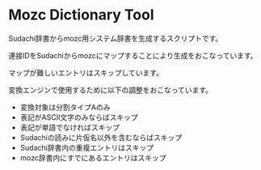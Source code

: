 # Mozc Dictionary Tool

Sudachi辞書からmozc用システム辞書を生成するスクリプトです。

連接IDをSudachiからmozcにマップすることにより生成をおこなっています。

マップが難しいエントリはスキップしています。

変換エンジンで使用するために以下の調整をおこなっています。
- 変換対象は分割タイプAのみ
- 表記がASCII文字のみならばスキップ
- 表記が単語でなければスキップ
- Sudachiの読みに片仮名以外を含むならばスキップ
- Sudachi辞書内の重複エントリはスキップ
- mozc辞書内にすでにあるエントリはスキップ

